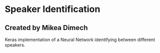 # Speaker Identification 

## Created by Mikea Dimech

Keras implementation of a Neural Network identifying between different speakers.
